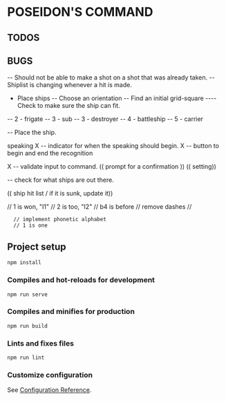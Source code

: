 
# POSEIDON'S COMMAND

## TODOS


## BUGS

-- Should not be able to make a shot on a shot that was already taken.
-- Shiplist is changing whenever a hit is made.

- Place ships
-- Choose an orientation
-- Find an initial grid-square
---- Check to make sure the ship can fit.

-- 2 - frigate
-- 3 - sub
-- 3 - destroyer
-- 4 - battleship
-- 5 - carrier


-- Place the ship.

speaking
X -- indicator for when the speaking should begin.
X -- button to begin and end the recognition

X -- validate input to command.
(( prompt for a confirmation ))
(( setting))

-- check for what ships are out there.

(( ship hit list / if it is sunk, update it))

   // 1 is won, "I1"
      // 2 is too, "I2"
      // b4 is before
      // remove dashes
      //

      // implement phonetic alphabet
      // 1 is one

## Project setup
```
npm install
```

### Compiles and hot-reloads for development
```
npm run serve
```

### Compiles and minifies for production
```
npm run build
```

### Lints and fixes files
```
npm run lint
```

### Customize configuration
See [Configuration Reference](https://cli.vuejs.org/config/).
